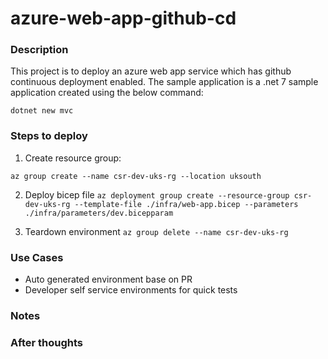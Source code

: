 # azure-web-app-github-cd

### Description
This project is to deploy an azure web app service which has github continuous deployment enabled. The sample application is a .net 7 sample application created using the below command:

```dotnet new mvc```

### Steps to deploy
1) Create resource group:

```az group create --name csr-dev-uks-rg --location uksouth```

2) Deploy bicep file
```az deployment group create --resource-group csr-dev-uks-rg --template-file ./infra/web-app.bicep --parameters ./infra/parameters/dev.bicepparam```

3) Teardown environment
```az group delete --name csr-dev-uks-rg ```

### Use Cases
- Auto generated environment base on PR
- Developer self service environments for quick tests

### Notes

### After thoughts